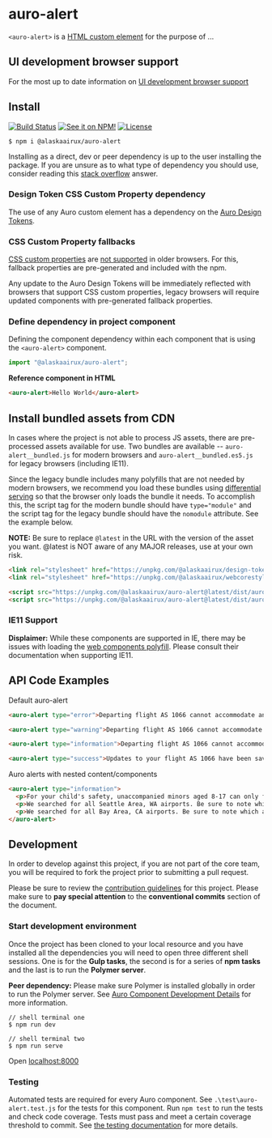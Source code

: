 # auro-alert

`<auro-alert>` is a [HTML custom element](https://developer.mozilla.org/en-US/docs/Web/Web_Components/Using_custom_elements) for the purpose of ...

## UI development browser support

For the most up to date information on [UI development browser support](https://auro.alaskaair.com/support/browsersSupport)

## Install

[![Build Status](https://img.shields.io/github/workflow/status/AlaskaAirlines/auro-alert/Test%20and%20publish?branch=master&style=for-the-badge)](https://github.com/AlaskaAirlines/auro-alert/actions?query=workflow%3A%22test+and+publish%22)
[![See it on NPM!](https://img.shields.io/npm/v/@alaskaairux/auro-alert?style=for-the-badge&color=orange)](https://www.npmjs.com/package/@alaskaairux//auro-alert)
[![License](https://img.shields.io/npm/l/@alaskaairux/auro-alert?color=blue&style=for-the-badge)](https://www.apache.org/licenses/LICENSE-2.0)

```shell
$ npm i @alaskaairux/auro-alert
```

Installing as a direct, dev or peer dependency is up to the user installing the package. If you are unsure as to what type of dependency you should use, consider reading this [stack overflow](https://stackoverflow.com/questions/18875674/whats-the-difference-between-dependencies-devdependencies-and-peerdependencies) answer.

### Design Token CSS Custom Property dependency

The use of any Auro custom element has a dependency on the [Auro Design Tokens](https://auro.alaskaair.com/getting-started/developers/design-tokens).

### CSS Custom Property fallbacks

[CSS custom properties](https://developer.mozilla.org/en-US/docs/Web/CSS/Using_CSS_custom_properties) are [not supported](https://auro.alaskaair.com/support/custom-properties) in older browsers. For this, fallback properties are pre-generated and included with the npm.

Any update to the Auro Design Tokens will be immediately reflected with browsers that support CSS custom properties, legacy browsers will require updated components with pre-generated fallback properties.

### Define dependency in project component

Defining the component dependency within each component that is using the `<auro-alert>` component.

```javascript
import "@alaskaairux/auro-alert";
```

**Reference component in HTML**

```html
<auro-alert>Hello World</auro-alert>
```

## Install bundled assets from CDN

In cases where the project is not able to process JS assets, there are pre-processed assets available for use. Two bundles are available -- `auro-alert__bundled.js` for modern browsers and `auro-alert__bundled.es5.js` for legacy browsers (including IE11).

Since the legacy bundle includes many polyfills that are not needed by modern browsers, we recommend you load these bundles using [differential serving](https://philipwalton.com/articles/deploying-es2015-code-in-production-today/) so that the browser only loads the bundle it needs. To accomplish this, the script tag for the modern bundle should have `type="module"` and the script tag for the legacy bundle should have the `nomodule` attribute. See the example below.

**NOTE:** Be sure to replace `@latest` in the URL with the version of the asset you want. @latest is NOT aware of any MAJOR releases, use at your own risk.

```html
<link rel="stylesheet" href="https://unpkg.com/@alaskaairux/design-tokens@latest/dist/tokens/CSSCustomProperties.css" />
<link rel="stylesheet" href="https://unpkg.com/@alaskaairux/webcorestylesheets@latest/dist/bundled/essentials.css" />

<script src="https://unpkg.com/@alaskaairux/auro-alert@latest/dist/auro-alert__bundled.js" type="module"></script>
<script src="https://unpkg.com/@alaskaairux/auro-alert@latest/dist/auro-alert__bundled.es5.js" nomodule></script>
```

### IE11 Support

**Displaimer:** While these components are supported in IE, there may be issues with loading the [web components polyfill](https://www.webcomponents.org/polyfills). Please consult their documentation when supporting IE11.


## API Code Examples

Default auro-alert

```html
<auro-alert type="error">Departing flight AS 1066 cannot accommodate any ... </auro-alert>
```

```html
<auro-alert type="warning">Departing flight AS 1066 cannot accommodate any ... </auro-alert>
```

```html
<auro-alert type="information">Departing flight AS 1066 cannot accommodate any ... </auro-alert>
```

```html
<auro-alert type="success">Updates to your flight AS 1066 have been saved. </auro-alert>
```

Auro alerts with nested content/components

```html
<auro-alert type="information">
  <p>For your child's safety, unaccompanied minors aged 8-17 can only fly on Alaska Airlines flights departing between 5:00 AM and 9:00 PM. <auro-hyperlink href="/children-travel">Rules for children traveling alone.</auro-hyperlink></p>
  <p>We searched for all Seattle Area, WA airports. Be sure to note which airport is being used.</p>
  <p>We searched for all Bay Area, CA airports. Be sure to note which airport is being used.</p>
</auro-alert>
```

## Development

In order to develop against this project, if you are not part of the core team, you will be required to fork the project prior to submitting a pull request.

Please be sure to review the [contribution guidelines](https://auro.alaskaair.com/getting-started/developers/contributing) for this project. Please make sure to **pay special attention** to the **conventional commits** section of the document.

### Start development environment

Once the project has been cloned to your local resource and you have installed all the dependencies you will need to open three different shell sessions. One is for the **Gulp tasks**, the second is for a series of **npm tasks** and the last is to run the **Polymer server**.

**Peer dependency:** Please make sure Polymer is installed globally in order to run the Polymer server. See [Auro Component Development Details](https://github.com/AlaskaAirlines/auro_docs/blob/master/src/TECH_DETAILS.md) for more information.

```shell
// shell terminal one
$ npm run dev

// shell terminal two
$ npm run serve
```

Open [localhost:8000](http://localhost:8000/)

### Testing
Automated tests are required for every Auro component. See `.\test\auro-alert.test.js` for the tests for this component. Run `npm test` to run the tests and check code coverage. Tests must pass and meet a certain coverage threshold to commit. See [the testing documentation](https://auro.alaskaair.com/support/tests) for more details.
